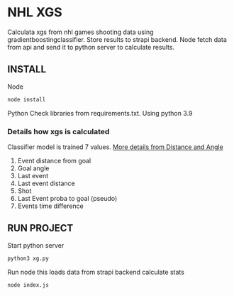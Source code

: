 # NHL XGS
Calculata xgs from nhl games shooting data using gradientboostingclassifier. Store results to strapi backend. Node fetch data from api and send it to python server to calculate results.

## INSTALL
Node 
```sh
node install
```
Python
Check libraries from requirements.txt. Using python 3.9 

### Details how xgs is calculated
Classifier model is trained 7 values. [More details from Distance and Angle](https://soccermatics.medium.com/should-you-write-about-real-goals-or-expected-goals-a-guide-for-journalists-2cf0c7ec6bb6)

1. Event distance from goal
2. Goal angle
3. Last event 
4. Last event distance
5. Shot 
6. Last Event proba to goal (pseudo)
7. Events time difference


## RUN PROJECT

Start python server
```sh
python3 xg.py
```
Run node this loads data from strapi backend calculate stats 
```sh
node index.js
```


